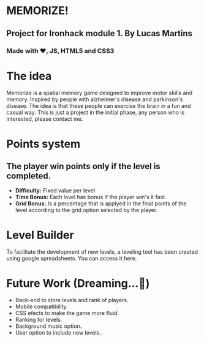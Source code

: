 # MEMORIZE! 
## Project for Ironhack module 1. By Lucas Martins 
### Made with :heart:, JS, HTML5 and CSS3

# The idea
Memorize is a spatial memory game designed to improve motor skills and memory. Inspired by people with alzheimer's disease and parkinson's disease. The idea is that these people can exercise the brain in a fun and casual way. This is just a project in the initial phase, any person who is interested, please contact me.

# Points system
## The player win points only if the level is completed. 
* **Difficulty:** Fixed value per level
* **Time Bonus:** Each level has bonus if the player win's it fast.
* **Grid Bonus:** Is a percentage that is applyed in the final points of the level according to the grid option selected by the player.

# Level Builder
To facilitate the development of new levels, a leveling tool has been created using google spreadsheets. You can access it here.



# Future Work (Dreaming...💭)
* Back-end to store levels and rank of players.
* Mobile compatibility.
* CSS efects to make the game more fluid.
* Ranking for levels.
* Background music option.
* User option to include new levels.
